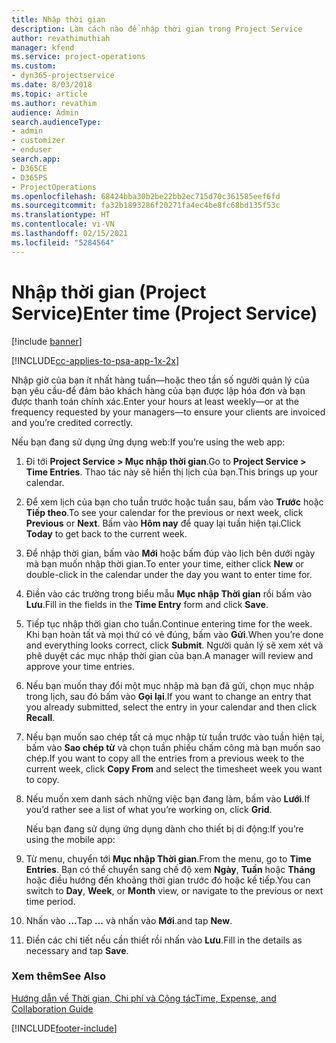 ```yaml
---
title: Nhập thời gian
description: Làm cách nào để nhập thời gian trong Project Service
author: revathimuthiah
manager: kfend
ms.service: project-operations
ms.custom:
- dyn365-projectservice
ms.date: 8/03/2018
ms.topic: article
ms.author: revathim
audience: Admin
search.audienceType:
- admin
- customizer
- enduser
search.app:
- D365CE
- D365PS
- ProjectOperations
ms.openlocfilehash: 68424bba30b2be22bb2ec715d70c361585eef6fd
ms.sourcegitcommit: fa32b1893286f20271fa4ec4be8fc68bd135f53c
ms.translationtype: HT
ms.contentlocale: vi-VN
ms.lasthandoff: 02/15/2021
ms.locfileid: "5284564"
---
```

# <a name="enter-time-project-service"></a><span data-ttu-id="410bc-103">Nhập thời gian (Project Service)</span><span class="sxs-lookup"><span data-stu-id="410bc-103">Enter time (Project Service)</span></span>

[!include [banner](../includes/psa-now-project-operations.md)]

[!INCLUDE[cc-applies-to-psa-app-1x-2x](../includes/cc-applies-to-psa-app-1x-2x.md)]

<span data-ttu-id="410bc-104">Nhập giờ của bạn ít nhất hàng tuần—hoặc theo tần số người quản lý của bạn yêu cầu-để đảm bảo khách hàng của bạn được lập hóa đơn và bạn được thanh toán chính xác.</span><span class="sxs-lookup"><span data-stu-id="410bc-104">Enter your hours at least weekly—or at the frequency requested by your managers—to ensure your clients are invoiced and you’re credited correctly.</span></span>  
  
 <span data-ttu-id="410bc-105">Nếu bạn đang sử dụng ứng dụng web:</span><span class="sxs-lookup"><span data-stu-id="410bc-105">If you’re using the web app:</span></span>  
  
1. <span data-ttu-id="410bc-106">Đi tới **Project Service > Mục nhập thời gian**.</span><span class="sxs-lookup"><span data-stu-id="410bc-106">Go to **Project Service > Time Entries**.</span></span> <span data-ttu-id="410bc-107">Thao tác này sẽ hiển thị lịch của bạn.</span><span class="sxs-lookup"><span data-stu-id="410bc-107">This brings up your calendar.</span></span>  
  
2. <span data-ttu-id="410bc-108">Để xem lịch của bạn cho tuần trước hoặc tuần sau, bấm vào **Trước** hoặc **Tiếp theo**.</span><span class="sxs-lookup"><span data-stu-id="410bc-108">To see your calendar for the previous or next week, click **Previous** or **Next**.</span></span> <span data-ttu-id="410bc-109">Bấm vào **Hôm nay** để quay lại tuần hiện tại.</span><span class="sxs-lookup"><span data-stu-id="410bc-109">Click **Today** to get back to the current week.</span></span>  
  
3. <span data-ttu-id="410bc-110">Để nhập thời gian, bấm vào **Mới** hoặc bấm đúp vào lịch bên dưới ngày mà bạn muốn nhập thời gian.</span><span class="sxs-lookup"><span data-stu-id="410bc-110">To enter your time, either click **New** or double-click in the calendar under the day you want to enter time for.</span></span>  
  
4. <span data-ttu-id="410bc-111">Điền vào các trường trong biểu mẫu **Mục nhập Thời gian** rồi bấm vào **Lưu**.</span><span class="sxs-lookup"><span data-stu-id="410bc-111">Fill in the fields in the **Time Entry** form and click **Save**.</span></span>  
  
5. <span data-ttu-id="410bc-112">Tiếp tục nhập thời gian cho tuần.</span><span class="sxs-lookup"><span data-stu-id="410bc-112">Continue entering time for the week.</span></span> <span data-ttu-id="410bc-113">Khi bạn hoàn tất và mọi thứ có vẻ đúng, bấm vào **Gửi**.</span><span class="sxs-lookup"><span data-stu-id="410bc-113">When you’re done and everything looks correct, click **Submit**.</span></span> <span data-ttu-id="410bc-114">Người quản lý sẽ xem xét và phê duyệt các mục nhập thời gian của bạn.</span><span class="sxs-lookup"><span data-stu-id="410bc-114">A manager will review and approve your time entries.</span></span>  
  
6. <span data-ttu-id="410bc-115">Nếu bạn muốn thay đổi một mục nhập mà bạn đã gửi, chọn mục nhập trong lịch, sau đó bấm vào **Gọi lại**.</span><span class="sxs-lookup"><span data-stu-id="410bc-115">If you want to change an entry that you already submitted, select the entry in your calendar and then click **Recall**.</span></span>  
  
7. <span data-ttu-id="410bc-116">Nếu bạn muốn sao chép tất cả mục nhập từ tuần trước vào tuần hiện tại, bấm vào **Sao chép từ** và chọn tuần phiếu chấm công mà bạn muốn sao chép.</span><span class="sxs-lookup"><span data-stu-id="410bc-116">If you want to copy all the entries from a previous week to the current week, click **Copy From** and select the timesheet week you want to copy.</span></span>  
  
8. <span data-ttu-id="410bc-117">Nếu muốn xem danh sách những việc bạn đang làm, bấm vào **Lưới**.</span><span class="sxs-lookup"><span data-stu-id="410bc-117">If you’d rather see a list of what you’re working on, click **Grid**.</span></span>  
  
   <span data-ttu-id="410bc-118">Nếu bạn đang sử dụng ứng dụng dành cho thiết bị di động:</span><span class="sxs-lookup"><span data-stu-id="410bc-118">If you’re using the mobile app:</span></span>  
  
9. <span data-ttu-id="410bc-119">Từ menu, chuyển tới **Mục nhập Thời gian**.</span><span class="sxs-lookup"><span data-stu-id="410bc-119">From the menu, go to **Time Entries**.</span></span>     <span data-ttu-id="410bc-120">Bạn có thể chuyển sang chế độ xem **Ngày**, **Tuần** hoặc **Tháng** hoặc điều hướng đến khoảng thời gian trước đó hoặc kế tiếp.</span><span class="sxs-lookup"><span data-stu-id="410bc-120">You can switch to **Day**, **Week**, or **Month** view, or navigate to the previous or next time period.</span></span>  
  
10. <span data-ttu-id="410bc-121">Nhấn vào **…**</span><span class="sxs-lookup"><span data-stu-id="410bc-121">Tap **…**</span></span> <span data-ttu-id="410bc-122">và nhấn vào **Mới**.</span><span class="sxs-lookup"><span data-stu-id="410bc-122">and tap **New**.</span></span>  
  
11. <span data-ttu-id="410bc-123">Điền các chi tiết nếu cần thiết rồi nhấn vào **Lưu**.</span><span class="sxs-lookup"><span data-stu-id="410bc-123">Fill in the details as necessary and tap **Save**.</span></span>  
  
### <a name="see-also"></a><span data-ttu-id="410bc-124">Xem thêm</span><span class="sxs-lookup"><span data-stu-id="410bc-124">See Also</span></span>  
 [<span data-ttu-id="410bc-125">Hướng dẫn về Thời gian, Chi phí và Cộng tác</span><span class="sxs-lookup"><span data-stu-id="410bc-125">Time, Expense, and Collaboration Guide</span></span>](../psa/time-expense-collaboration-guide.md)


[!INCLUDE[footer-include](../includes/footer-banner.md)]